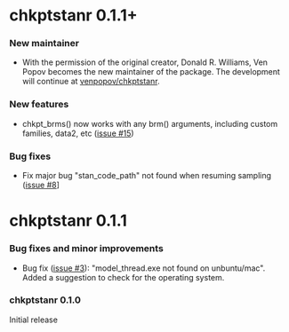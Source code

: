 # chkptstanr 0.1.1+

### New maintainer

* With the permission of the original creator, Donald R. Williams, Ven Popov becomes the new maintainer of the package. The development will continue at [venpopov/chkptstanr](https:://github.com/venpopov/chkptstanr). 

### New features

* chkpt_brms() now works with any brm() arguments, including custom families, data2, etc ([issue #15](https://github.com/donaldRwilliams/chkptstanr/issues/15))

### Bug fixes
* Fix major bug "stan_code_path" not found when resuming sampling ([issue #8](https://github.com/donaldRwilliams/chkptstanr/issues/8)]

# chkptstanr 0.1.1

### Bug fixes and minor improvements

* Bug fix ([issue #3](https://github.com/donaldRwilliams/chkptstanr/issues/3)):
"model_thread.exe not found on unbuntu/mac". Added a suggestion to 
check for the operating system.

### chkptstanr 0.1.0

Initial release
